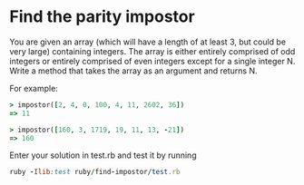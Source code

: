 # Find the parity impostor

You are given an array (which will have a length of at least 3, but could be very large) containing integers. 
The array is either entirely comprised of odd integers or entirely comprised of even integers except for a single integer N. 
Write a method that takes the array as an argument and returns N.

For example:

```ruby
> impostor([2, 4, 0, 100, 4, 11, 2602, 36])
=> 11

> impostor([160, 3, 1719, 19, 11, 13, -21])
=> 160
```

Enter your solution in test.rb and test it by running
```ruby
ruby -Ilib:test ruby/find-impostor/test.rb 
```